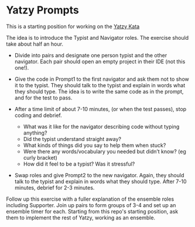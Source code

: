 Yatzy Prompts
=============

This is a starting position for working on the [Yatzy Kata](https://sammancoaching.org/kata_descriptions/yatzy.html)

The idea is to introduce the Typist and Navigator roles. The exercise should take about half an hour. 

* Divide into pairs and designate one person typist and the other navigator. Each pair should open an empty project in their IDE (not this one!).

* Give the code in Prompt1 to the first navigator and ask them not to show it to the typist. They should talk to the typist and explain in words what they should type. The idea is to write the same code as in the prompt, and for the test to pass. 

* After a time limit of about 7-10 minutes, (or when the test passes), stop coding and debrief. 
	* What was it like for the navigator describing code without typing anything?
	* Did the typist understand straight away? 
	* What kinds of things did you say to help them when stuck?
	* Were there any words/vocabulary you needed but didn’t know? (eg curly bracket)
	* How did it feel to be a typist? Was it stressful?


* Swap roles and give Prompt2 to the new navigator. Again, they should talk to the typist and explain in words what they should type. After 7-10 minutes, debrief for 2-3 minutes. 

Follow up this exercise with a fuller explanation of the ensemble roles including Supporter. Join up pairs to form groups of 3-4 and set up an ensemble timer for each. Starting from this repo's starting position, ask them to implement the rest of Yatzy, working as an ensemble.

